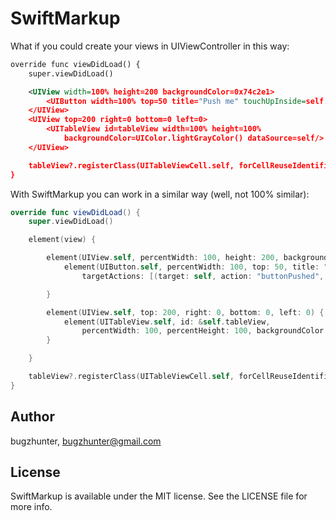 # SwiftMarkup

What if you could create your views in UIViewController in this way:
```xml
override func viewDidLoad() {
    super.viewDidLoad()

    <UIView width=100% height=200 backgroundColor=0x74c2e1>
        <UIButton width=100% top=50 title="Push me" touchUpInside=self.buttonPushed/>
    </UIView>
    <UIView top=200 right=0 bottom=0 left=0>
        <UITableView id=tableView width=100% height=100% 
            backgroundColor=UIColor.lightGrayColor() dataSource=self/>
    </UIView>

    tableView?.registerClass(UITableViewCell.self, forCellReuseIdentifier: "defaultCell")
}
```

With SwiftMarkup you can work in a similar way (well, not 100% similar):
```swift
override func viewDidLoad() {
    super.viewDidLoad()

    element(view) {

        element(UIView.self, percentWidth: 100, height: 200, backgroundColorRGB: 0x74c2e1) {
            element(UIButton.self, percentWidth: 100, top: 50, title: "Push me",
                targetActions: [(target: self, action: "buttonPushed", events: .TouchUpInside)])

        }

        element(UIView.self, top: 200, right: 0, bottom: 0, left: 0) {
            element(UITableView.self, id: &self.tableView,
                percentWidth: 100, percentHeight: 100, backgroundColor: UIColor.lightGrayColor(), dataSource: self)
        }

    }

    tableView?.registerClass(UITableViewCell.self, forCellReuseIdentifier: "defaultCell")
}
```

## Author

bugzhunter, bugzhunter@gmail.com

## License

SwiftMarkup is available under the MIT license. See the LICENSE file for more info.
